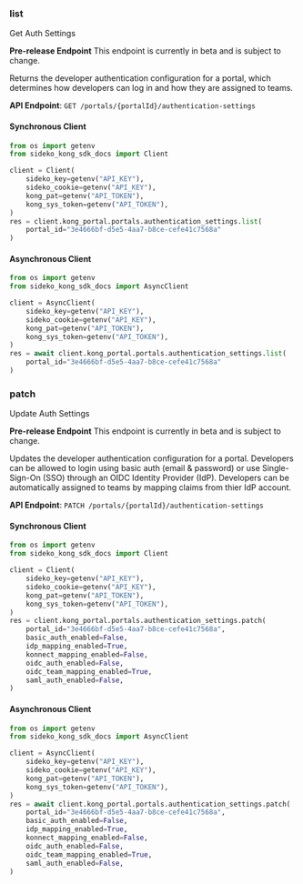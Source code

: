 
### list <a name="list"></a>
Get Auth Settings

**Pre-release Endpoint**
This endpoint is currently in beta and is subject to change.

Returns the developer authentication configuration for a portal, which determines how developers can log in and how they are assigned to teams.

**API Endpoint**: `GET /portals/{portalId}/authentication-settings`

#### Synchronous Client

```python
from os import getenv
from sideko_kong_sdk_docs import Client

client = Client(
    sideko_key=getenv("API_KEY"),
    sideko_cookie=getenv("API_KEY"),
    kong_pat=getenv("API_TOKEN"),
    kong_sys_token=getenv("API_TOKEN"),
)
res = client.kong_portal.portals.authentication_settings.list(
    portal_id="3e4666bf-d5e5-4aa7-b8ce-cefe41c7568a"
)
```

#### Asynchronous Client

```python
from os import getenv
from sideko_kong_sdk_docs import AsyncClient

client = AsyncClient(
    sideko_key=getenv("API_KEY"),
    sideko_cookie=getenv("API_KEY"),
    kong_pat=getenv("API_TOKEN"),
    kong_sys_token=getenv("API_TOKEN"),
)
res = await client.kong_portal.portals.authentication_settings.list(
    portal_id="3e4666bf-d5e5-4aa7-b8ce-cefe41c7568a"
)
```

### patch <a name="patch"></a>
Update Auth Settings

**Pre-release Endpoint**
This endpoint is currently in beta and is subject to change.

Updates the developer authentication configuration for a portal. Developers can be allowed to login using basic auth (email & password) or use Single-Sign-On (SSO) through an OIDC Identity Provider (IdP). Developers can be automatically assigned to teams by mapping claims from thier IdP account.

**API Endpoint**: `PATCH /portals/{portalId}/authentication-settings`

#### Synchronous Client

```python
from os import getenv
from sideko_kong_sdk_docs import Client

client = Client(
    sideko_key=getenv("API_KEY"),
    sideko_cookie=getenv("API_KEY"),
    kong_pat=getenv("API_TOKEN"),
    kong_sys_token=getenv("API_TOKEN"),
)
res = client.kong_portal.portals.authentication_settings.patch(
    portal_id="3e4666bf-d5e5-4aa7-b8ce-cefe41c7568a",
    basic_auth_enabled=False,
    idp_mapping_enabled=True,
    konnect_mapping_enabled=False,
    oidc_auth_enabled=False,
    oidc_team_mapping_enabled=True,
    saml_auth_enabled=False,
)
```

#### Asynchronous Client

```python
from os import getenv
from sideko_kong_sdk_docs import AsyncClient

client = AsyncClient(
    sideko_key=getenv("API_KEY"),
    sideko_cookie=getenv("API_KEY"),
    kong_pat=getenv("API_TOKEN"),
    kong_sys_token=getenv("API_TOKEN"),
)
res = await client.kong_portal.portals.authentication_settings.patch(
    portal_id="3e4666bf-d5e5-4aa7-b8ce-cefe41c7568a",
    basic_auth_enabled=False,
    idp_mapping_enabled=True,
    konnect_mapping_enabled=False,
    oidc_auth_enabled=False,
    oidc_team_mapping_enabled=True,
    saml_auth_enabled=False,
)
```
